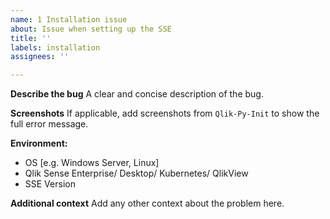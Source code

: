 ```yaml
---
name: 1 Installation issue
about: Issue when setting up the SSE
title: ''
labels: installation
assignees: ''

---
```


**Describe the bug**
A clear and concise description of the bug.

**Screenshots**
If applicable, add screenshots from `Qlik-Py-Init` to show the full error message.

**Environment:**
 - OS [e.g. Windows Server, Linux]
 - Qlik Sense Enterprise/ Desktop/ Kubernetes/ QlikView
 - SSE Version

**Additional context**
Add any other context about the problem here.
